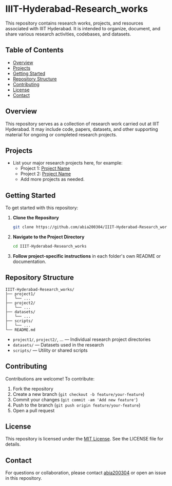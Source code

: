 # IIIT-Hyderabad-Research_works

This repository contains research works, projects, and resources associated with IIIT Hyderabad. It is intended to organize, document, and share various research activities, codebases, and datasets.

## Table of Contents

- [Overview](#overview)
- [Projects](#projects)
- [Getting Started](#getting-started)
- [Repository Structure](#repository-structure)
- [Contributing](#contributing)
- [License](#license)
- [Contact](#contact)

## Overview

This repository serves as a collection of research work carried out at IIIT Hyderabad. It may include code, papers, datasets, and other supporting material for ongoing or completed research projects.

## Projects

- List your major research projects here, for example:
  - Project 1: [Project Name](./path/to/project1)
  - Project 2: [Project Name](./path/to/project2)
  - Add more projects as needed.

## Getting Started

To get started with this repository:

1. **Clone the Repository**
   ```bash
   git clone https://github.com/abia200304/IIIT-Hyderabad-Research_works.git
   ```
2. **Navigate to the Project Directory**
   ```bash
   cd IIIT-Hyderabad-Research_works
   ```
3. **Follow project-specific instructions** in each folder's own README or documentation.

## Repository Structure

```
IIIT-Hyderabad-Research_works/
├── project1/
│   └── ...
├── project2/
│   └── ...
├── datasets/
│   └── ...
├── scripts/
│   └── ...
└── README.md
```

- `project1/`, `project2/`, ... — Individual research project directories
- `datasets/` — Datasets used in the research
- `scripts/` — Utility or shared scripts

## Contributing

Contributions are welcome! To contribute:

1. Fork the repository
2. Create a new branch (`git checkout -b feature/your-feature`)
3. Commit your changes (`git commit -am 'Add new feature'`)
4. Push to the branch (`git push origin feature/your-feature`)
5. Open a pull request

## License

This repository is licensed under the [MIT License](LICENSE). See the LICENSE file for details.

## Contact

For questions or collaboration, please contact [abia200304](https://github.com/abia200304) or open an issue in this repository.

